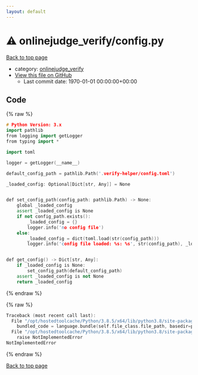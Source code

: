 ```yaml
---
layout: default
---
```


<!-- mathjax config similar to math.stackexchange -->
<script type="text/javascript" async
  src="https://cdnjs.cloudflare.com/ajax/libs/mathjax/2.7.5/MathJax.js?config=TeX-MML-AM_CHTML">
</script>
<script type="text/x-mathjax-config">
  MathJax.Hub.Config({
    TeX: { equationNumbers: { autoNumber: "AMS" }},
    tex2jax: {
      inlineMath: [ ['$','$'] ],
      processEscapes: true
    },
    "HTML-CSS": { matchFontHeight: false },
    displayAlign: "left",
    displayIndent: "2em"
  });
</script>

<script type="text/javascript" src="https://cdnjs.cloudflare.com/ajax/libs/jquery/3.4.1/jquery.min.js"></script>
<script src="https://cdn.jsdelivr.net/npm/jquery-balloon-js@1.1.2/jquery.balloon.min.js" integrity="sha256-ZEYs9VrgAeNuPvs15E39OsyOJaIkXEEt10fzxJ20+2I=" crossorigin="anonymous"></script>
<script type="text/javascript" src="../../assets/js/copy-button.js"></script>
<link rel="stylesheet" href="../../assets/css/copy-button.css" />


# :warning: onlinejudge_verify/config.py

<a href="../../index.html">Back to top page</a>

* category: <a href="../../index.html#3ae20b9c01bfbb11e942bafa45933435">onlinejudge_verify</a>
* <a href="{{ site.github.repository_url }}/blob/master/onlinejudge_verify/config.py">View this file on GitHub</a>
    - Last commit date: 1970-01-01 00:00:00+00:00




## Code

<a id="unbundled"></a>
{% raw %}
```cpp
# Python Version: 3.x
import pathlib
from logging import getLogger
from typing import *

import toml

logger = getLogger(__name__)

default_config_path = pathlib.Path('.verify-helper/config.toml')

_loaded_config: Optional[Dict[str, Any]] = None


def set_config_path(config_path: pathlib.Path) -> None:
    global _loaded_config
    assert _loaded_config is None
    if not config_path.exists():
        _loaded_config = {}
        logger.info('no config file')
    else:
        _loaded_config = dict(toml.load(str(config_path)))
        logger.info('config file loaded: %s: %s', str(config_path), _loaded_config)


def get_config() -> Dict[str, Any]:
    if _loaded_config is None:
        set_config_path(default_config_path)
    assert _loaded_config is not None
    return _loaded_config

```
{% endraw %}

<a id="bundled"></a>
{% raw %}
```cpp
Traceback (most recent call last):
  File "/opt/hostedtoolcache/Python/3.8.5/x64/lib/python3.8/site-packages/onlinejudge_verify/docs.py", line 349, in write_contents
    bundled_code = language.bundle(self.file_class.file_path, basedir=pathlib.Path.cwd())
  File "/opt/hostedtoolcache/Python/3.8.5/x64/lib/python3.8/site-packages/onlinejudge_verify/languages/python.py", line 84, in bundle
    raise NotImplementedError
NotImplementedError

```
{% endraw %}

<a href="../../index.html">Back to top page</a>


